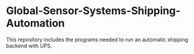 # Global-Sensor-Systems-Shipping-Automation
This repository includes the programs needed to run an automatic shipping backend with UPS. 
